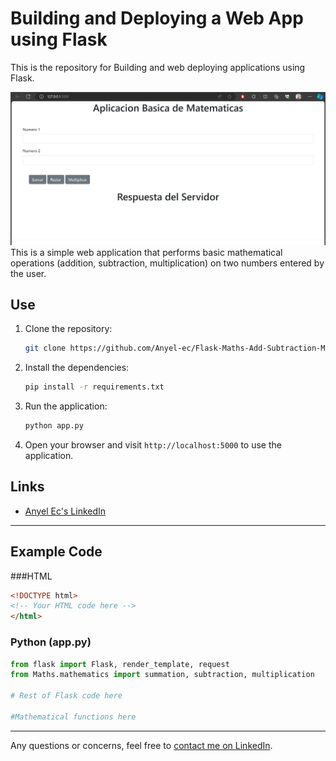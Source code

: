 # Building and Deploying a Web App using Flask
This is the repository for Building and web deploying applications using Flask.

![Interfaz Principal](Interfaz.png)
This is a simple web application that performs basic mathematical operations (addition, subtraction, multiplication) on two numbers entered by the user.

## Use

1. Clone the repository:

     ```bash
     git clone https://github.com/Anyel-ec/Flask-Maths-Add-Subtraction-Multiplication.git
     ```

2. Install the dependencies:

     ```bash
     pip install -r requirements.txt
     ```

3. Run the application:

     ```bash
     python app.py
     ```

4. Open your browser and visit `http://localhost:5000` to use the application.

## Links

- [Anyel Ec's LinkedIn](https://www.linkedin.com/in/anyel-ec/)

---

## Example Code

###HTML

```html
<!DOCTYPE html>
<!-- Your HTML code here -->
</html>
```

### Python (app.py)

```python
from flask import Flask, render_template, request
from Maths.mathematics import summation, subtraction, multiplication

# Rest of Flask code here

#Mathematical functions here
```

---

Any questions or concerns, feel free to [contact me on LinkedIn](https://www.linkedin.com/in/anyel-ec/).